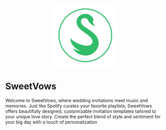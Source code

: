 <p align="center"><a href="https://laravel.com" target="_blank"><img src="https://raw.githubusercontent.com/firgiawansaktyo/storify/refs/heads/main/public/logo/swan.png" width="200"></a></p>


# SweetVows

Welcome to SweetVows, where wedding invitations meet music and memories. Just like Spotify curates your favorite playlists, SweetVows offers beautifully designed, customizable invitation templates tailored to your unique love story. Create the perfect blend of style and sentiment for your big day with a touch of personalization

